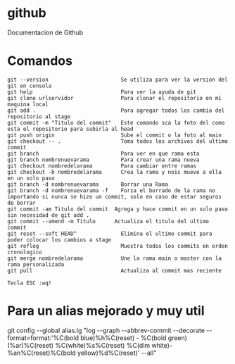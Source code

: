 # github
Documentacion de Github


# Comandos

```
git --version                       Se utiliza para ver la version del git en consola
git help                            Para ver la ayuda de git
git clone urlservidor               Para clonar el repositorio en mi maquina local 
git add .                           Para agregar todos los cambio del repositorio al stage
git commit -m "Titulo del commit"   Este comando sca la foto del como esta el repositorio para subirla al head
git push origin                     Sube el commit o la foto al main 
git checkout -- .                   Toma todos los archivos del ultimo commit
git branch                          Para ver en que rama esta
git branch nombrenuevarama          Para crear una rama nueva
git checkout nombredelarama         Para cambiar entre ramas
git checkout -b nombredelarama      Crea la rama y nois mueve a ella en un solo paso
git branch -d nombrenuevarama       Borrar una Rama
git branch -d nombrenuevarama -f    Forza el borrado de la rama no importando si nunca se hizo un commit, solo en caso de estar seguros de borrar 
git commit -am Titulo del commit  Agrega y hace commit en un solo paso sin necesidad de git add .
git commit --amend -m Titulo      Actualiza el titulo del ultimo commit
git reset --soft HEAD^              Elimina el ultimo commit para poder colocar los cambios a stage
git reflog                          Muestra todos los commits en orden cronologico
git merge nombredelarama            Une la rama main o master con la rama personalizada
git pull                            Actualiza al commit mas reciente

Tecla ESC :wq!
```


# Para un alias mejorado y muy util

git config --global alias.lg "log --graph --abbrev-commit --decorate --format=format:'%C(bold blue)%h%C(reset) - %C(bold green)(%ar)%C(reset) %C(white)%s%C(reset) %C(dim white)- %an%C(reset)%C(bold yellow)%d%C(reset)' --all"
